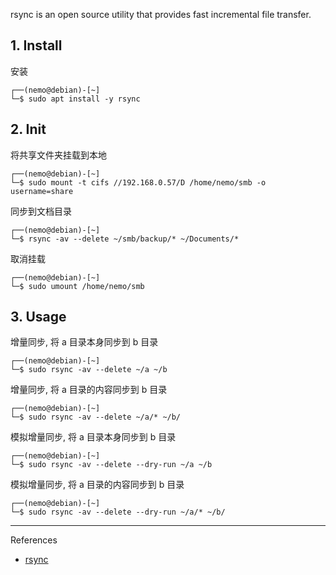 rsync is an open source utility that provides fast incremental file transfer.

## 1. Install

安装

```
┌──(nemo@debian)-[~]
└─$ sudo apt install -y rsync
```

## 2. Init

将共享文件夹挂载到本地

```
┌──(nemo@debian)-[~]
└─$ sudo mount -t cifs //192.168.0.57/D /home/nemo/smb -o username=share
```

同步到文档目录

```
┌──(nemo@debian)-[~]
└─$ rsync -av --delete ~/smb/backup/* ~/Documents/*
```

取消挂载

```
┌──(nemo@debian)-[~]
└─$ sudo umount /home/nemo/smb
```

## 3. Usage

增量同步, 将 a 目录本身同步到 b 目录

```
┌──(nemo@debian)-[~]
└─$ sudo rsync -av --delete ~/a ~/b
```

增量同步, 将 a 目录的内容同步到 b 目录

```
┌──(nemo@debian)-[~]
└─$ sudo rsync -av --delete ~/a/* ~/b/
```

模拟增量同步, 将 a 目录本身同步到 b 目录

```
┌──(nemo@debian)-[~]
└─$ sudo rsync -av --delete --dry-run ~/a ~/b
```

模拟增量同步, 将 a 目录的内容同步到 b 目录

```
┌──(nemo@debian)-[~]
└─$ sudo rsync -av --delete --dry-run ~/a/* ~/b/
```

---

References

- [rsync](https://rsync.samba.org/)